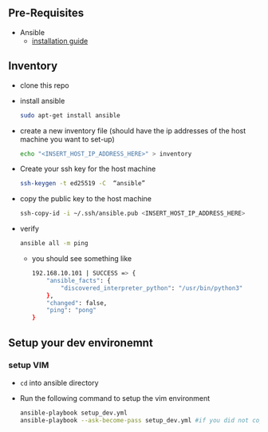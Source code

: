 ## Pre-Requisites

- Ansible 
  -  [installation guide](https://docs.ansible.com/ansible/latest/installation_guide/index.html)

## Inventory

- clone this repo

- install ansible
  
  ```sh
  sudo apt-get install ansible
  ```
  
- create a new inventory file (should have the ip addresses of the host machine you want to set-up)

    ```sh
    echo "<INSERT_HOST_IP_ADDRESS_HERE>" > inventory
    ```

- Create your ssh key for the host machine

    ```sh
    ssh-keygen -t ed25519 -C  “ansible”
    ```

- copy the public key to the host machine

    ```sh
    ssh-copy-id -i ~/.ssh/ansible.pub <INSERT_HOST_IP_ADDRESS_HERE>
    ```
- verify

    ```sh
    ansible all -m ping
    ```
  - you should see something like

    ```sh
    192.168.10.101 | SUCCESS => {
        "ansible_facts": {
            "discovered_interpreter_python": "/usr/bin/python3"
        },
        "changed": false,
        "ping": "pong"
    }
    ```


## Setup your dev environemnt

### setup VIM

- `cd` into ansible directory

- Run the following command to setup the vim environment

    ```sh
    ansible-playbook setup_dev.yml
    ansible-playbook --ask-become-pass setup_dev.yml #if you did not copy the ansible.pub ssh key file
    ```

